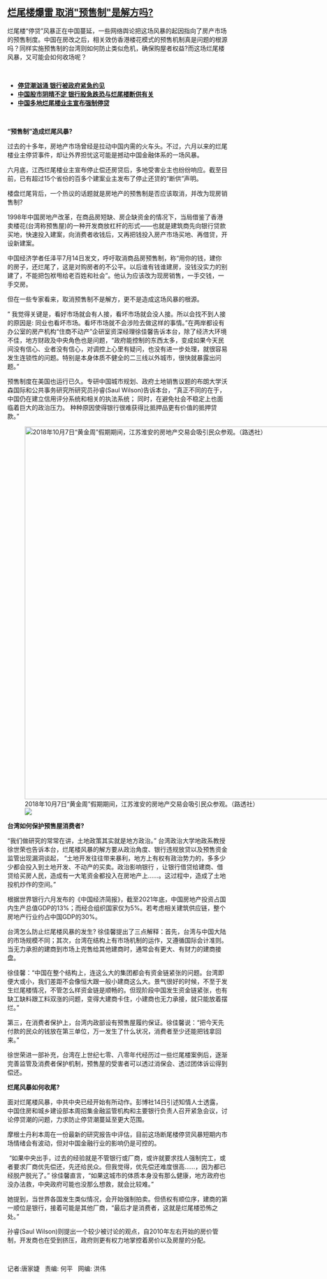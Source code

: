 <!--1657913940000-->
[烂尾楼爆雷       取消"预售制"是解方吗?](https://www.rfa.org/mandarin/yataibaodao/jingmao/jt-07152022094902.html)
------

<p>烂尾楼“停贷”风暴正在中国蔓延，一些网络舆论把这场风暴的起因指向了房产市场的预售制度。中国在房改之后，相关效仿香港楼花模式的预售机制真是问题的根源吗？同样实施预售制的台湾则如何防止类似危机，确保购屋者权益?而这场烂尾楼风暴，又可能会如何收场呢？</p><p><br/></p><ul><li><span class="result-title"><a class="state-published" href="https://www.rfa.org/mandarin/Xinwen/1-07142022114129.html"><strong>停贷潮汹涌 银行被政府紧急约见</strong></a> </span></li><li><span class="result-title"><a class="state-published" href="https://www.rfa.org/mandarin/Xinwen/8-07132022164924.html"><strong>中国股市阴晴不定 银行股急跌恐与烂尾楼断供有关</strong></a></span></li><li><span class="result-title"> <a class="state-published" href="https://www.rfa.org/mandarin/Xinwen/11-07122022145032.html"><strong>中国多地烂尾楼业主宣布强制停贷</strong></a> <span class="discreet"> <span> <span class="searchresultdate"> </span></span></span></span></li></ul><p><br/></p><p><strong>“</strong><strong>预售制</strong><strong>”</strong><strong>造成烂尾风暴</strong><strong>? </strong></p><p>过去的十多年，房地产市场曾经是拉动中国内需的火车头。不过，六月以来的烂尾楼业主停贷事件，却让外界担忧这可能是撼动中国金融体系的一场风暴。</p><p>六月底，江西烂尾楼业主宣布停止偿还房贷后，多地受害业主也纷纷响应。截至目前，已有超过15个省份的百多个建案业主发布了停止还贷的“断供”声明。</p><p>楼盘烂尾背后，一个热议的话题就是房地产的预售制是否应该取消，并改为现房销售制?</p><p>1998年中国房地产改革，在商品房短缺、房企缺资金的情况下，当局借鉴了香港卖楼花(台湾称预售屋)的一种开发商放杠杆的形式——也就是建筑商先向银行贷款买地，快速投入建案，向消费者收钱后，又再把钱投入房产市场买地、再借贷，开设新建案。</p><p>中国经济学者任泽平7月14日发文，呼吁取消商品房预售制，称“用你的钱，建你的房子，还烂尾了，这是对购房者的不公平。以后谁有钱谁建房，没钱没实力的别建了，不能把包袱甩给老百姓和社会”。他认为应该改为现房销售，一手交钱，一手交房。</p><p>但在一些专家看来，取消预售制不是解方，更不是造成这场风暴的根源。</p><p>“ 我觉得关键是，看好市场就会有人接，看坏市场就会没人接。所以会找不到人接的原因是: 同业也看坏市场。看坏市场就不会涉险去做这样的事情。”在两岸都设有办公室的房产机构“住商不动产”企研室资深经理徐佳馨告诉本台，除了经济大环境不佳，地方财政及中央角色也是问题，“政府能控制的东西太多，变成如果今天民间没有信心、业者没有信心，对调控上心里有疑问，也没有进一步处理，就很容易发生连锁性的问题。特别是本身体质不健全的二三线以外城市，很快就暴露出问题。”</p><p>预售制度在美国也运行已久。专研中国城市规划、政府土地销售议题的布朗大学沃森国际和公共事务研究所研究员孙睿(Saul Wilson)告诉本台，“真正不同的在于，中国仍在建立信用评分系统和相关的执法系统； 同时，在避免社会不稳定上也面临着巨大的政治压力。 种种原因使得银行很难获得比抵押品更有价值的抵押贷款。”</p><p><figure class="image-richtext image-inline captioned" style="width:1280px;"><img alt="2018年10月7日“黄金周”假期期间，江苏淮安的房地产交易会吸引民众参观。（路透社）" height="853" src="https://www.rfa.org/mandarin/yataibaodao/jingmao/jt-07152022094902.html/2018-10-14t233056z_804322678_rc174c371d60_rtrmadp_3_china-property.jpg/@@images/cea0aaaf-54b0-499e-94c8-7868fc565909.jpeg" title="2018-10-14T233056Z_804322678_RC174C371D60_RTRMADP_3_CHINA-PROPERTY.JPG" width="1280"/><figcaption class="image-caption">2018年10月7日“黄金周”假期期间，江苏淮安的房地产交易会吸引民众参观。（路透社）</figcaption><small></small><div id="zoomattribute"><a data-caption="2018年10月7日“黄金周”假期期间，江苏淮安的房地产交易会吸引民众参观。（路透社）" data-fancybox="" href="https://www.rfa.org/mandarin/yataibaodao/jingmao/jt-07152022094902.html/2018-10-14t233056z_804322678_rc174c371d60_rtrmadp_3_china-property.jpg" id="single_image" title="2018年10月7日“黄金周”假期期间，江苏淮安的房地产交易会吸引民众参观。（路透社）"><img src="/++plone++rfa-resources/img/icon-zoom.png"/></a></div></figure></p><p><strong>台湾如何保护预售屋消费者</strong><strong>?</strong></p><p>“我们做研究的常常在讲，土地政策其实就是地方政治。” 台湾政治大学地政系教授徐世荣也告诉本台，烂尾楼风暴的解方要从政治角度、银行违规放贷以及预售资金监管出现漏洞谈起， “土地开发往往带来暴利，地方上有权有政治势力的，多多少少都会投入到土地开发、不动产的买卖。政治影响银行 ，让银行借贷给建商、借贷给买房人民，造成有一大笔资金都投入在房地产上……。这过程中，造成了土地投机炒作的空间。”</p><p>根据世界银行六月发布的《中国经济简报》，截至2021年底，中国房地产投资占国内生产总值GDP的13%；而经合组织国家仅为5%。若考虑相关建筑供应链，整个房地产行业约占中国GDP的30%。</p><p>台湾怎么防止烂尾楼风暴的发生? 徐佳馨提出了三点解释：首先，台湾与中国大陆的市场规模不同；其次，台湾在结构上有市场机制的运作，又遵循国际会计准则。当无力承担的建商到市场上兜售给其他建商时，通常会有更大、有财力的建商接盘。</p><p>徐佳馨：“中国在整个结构上，连这么大的集团都会有资金链紧张的问题。台湾即便大或小，我们差距不会像恒大跟一般小建商这么大。景气很好的时候，不至于发生烂尾楼情况，不管怎么样资金链是顺畅的。但现阶段中国发生资金链紧张，也有缺工缺料跟工料双涨的问题，变得大建商卡住，小建商也无力承接，就只能放着摆烂。”</p><p>第三，在消费者保护上，台湾内政部设有预售屋履约保证。徐佳馨说：“把今天先付款的民众的钱放在第三单位，万一发生了什么状况，消费者至少还能把钱拿回来。”</p><p>徐世荣进一部补充，台湾在上世纪七零、八零年代经历过一些烂尾楼案例后，逐渐完善监管及消费者保护机制，预售屋的受害者可以透过消保会、透过团体诉讼得到偿还。</p><p><strong>烂尾风暴如何收尾</strong><strong>?</strong></p><p>面对烂尾楼风暴，中共中央已经开始有所动作。彭博社14日引述知情人士透露，中国住房和城乡建设部本周招集金融监管机构和主要银行负责人召开紧急会议，讨论停贷潮的问题，力求防止停贷潮蔓延至更大范围。</p><p>摩根士丹利本周在一份最新的研究报告中评估，目前这场断尾楼停贷风暴短期内市场情绪会有波动，但对中国金融行业的影响仍是可控的。</p><p> “如果中央出手，过去的经验就是不管银行或厂商，或许就要求找人强制完工，或者要求厂商优先偿还，先还给民众。但我觉得，优先偿还难度很高……，因为都已经脱产脱光了。” 徐佳馨直言，“如果这城市的体质本身没有那么健康，地方政府也没办法救，中央政府可能也没那么想救，就会比较难。”</p><p>她提到，当世界各国发生类似情况，会开始强制拍卖。但债权有顺位序，建商的第一顺位是银行，接着可能是其他厂商，“最后才是消费者，这就是烂尾楼恐怖之处。”</p><p>孙睿(Saul Wilson)则提出一个较少被讨论的观点，自2010年左右开始的房价管制，开发商也在受到挤压，政府则更有权力地掌控着房价以及房屋的分配。</p><p> </p><p>记者:唐家婕   责编: 何平   网编: 洪伟</p>
